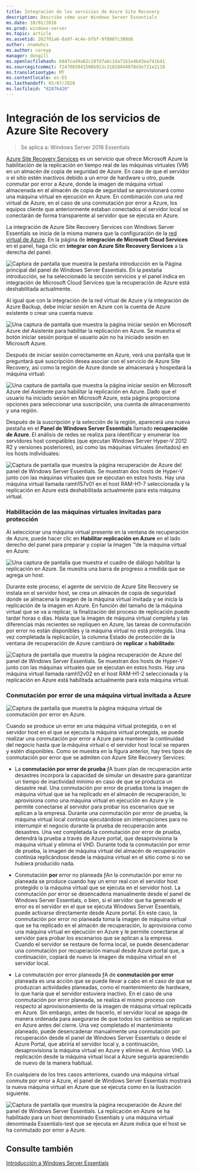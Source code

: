 ```yaml
---
title: Integración de los servicios de Azure Site Recovery
description: Describe cómo usar Windows Server Essentials
ms.date: 10/01/2016
ms.prod: windows-server
ms.topic: article
ms.assetid: 262701a6-8a97-4c4e-bfbf-9f8007c308d6
author: nnamuhcs
ms.author: coreyp
manager: dongill
ms.openlocfilehash: b947ca49a82c18fd7a6c1da71b1e4b43ea741b41
ms.sourcegitcommit: f247065941508b913c31828944978d3e721e2110
ms.translationtype: MT
ms.contentlocale: es-ES
ms.lasthandoff: 05/07/2020
ms.locfileid: "82876420"
---
```

# <a name="azure-site-recovery-services-integration"></a>Integración de los servicios de Azure Site Recovery 

>Se aplica a: Windows Server 2016 Essentials

[Azure Site Recovery Services](https://docs.microsoft.com/azure/site-recovery/) es un servicio que ofrece Microsoft Azure la habilitación de la replicación en tiempo real de las máquinas virtuales (VM) en un almacén de copia de seguridad de Azure. En caso de que el servidor o el sitio estén inactivos debido a un error de hardware u otro, puede conmutar por error a Azure, donde la imagen de máquina virtual almacenada en el almacén de copia de seguridad se aprovisionará como una máquina virtual en ejecución en Azure. En combinación con una red virtual de Azure, en el caso de una conmutación por error a Azure, los equipos cliente que anteriormente estaban conectados al servidor local se conectarán de forma transparente al servidor que se ejecuta en Azure.

La integración de Azure Site Recovery Services con Windows Server Essentials se inicia de la misma manera que la configuración de la [red virtual de Azure](azure-virtual-network-integration.md). En la página de **integración de Microsoft Cloud Services** en el panel, haga clic en **integrar con Azure Site Recovery Services** a la derecha del panel:

![Captura de pantalla que muestra la pestaña introducción en la Página principal del panel de Windows Server Essentials. En la pestaña introducción, se ha seleccionado la sección servicios y el panel indica en integración de Microsoft Cloud Services que la recuperación de Azure está deshabilitada actualmente.](media/azure-site-recovery-1.PNG)

Al igual que con la integración de la red virtual de Azure y la integración de Azure Backup, debe iniciar sesión en Azure con la cuenta de Azure existente o crear una cuenta nueva:

![Una captura de pantalla que muestra la página iniciar sesión en Microsoft Azure del Asistente para habilitar la replicación en Azure. Se muestra el botón iniciar sesión porque el usuario aún no ha iniciado sesión en Microsoft Azure.](media/azure-site-recovery-2.PNG)

Después de iniciar sesión correctamente en Azure, verá una pantalla que le preguntará qué suscripción desea asociar con el servicio de Azure Site Recovery, así como la región de Azure donde se almacenará y hospedará la máquina virtual:

![Una captura de pantalla que muestra la página iniciar sesión en Microsoft Azure del Asistente para habilitar la replicación en Azure. Dado que el usuario ha iniciado sesión en Microsoft Azure, esta página proporciona opciones para seleccionar una suscripción, una cuenta de almacenamiento y una región.](media/azure-site-recovery-3.PNG)

Después de la suscripción y la selección de la región, aparecerá una nueva pestaña en el **Panel de Windows Server Essentials** llamado **recuperación de Azure**. El análisis de redes se realiza para identificar y enumerar los servidores host compatibles (que ejecutan Windows Server Hyper-V 2012 R2 y versiones posteriores), así como las máquinas virtuales (invitados) en los hosts individuales:

![Captura de pantalla que muestra la página recuperación de Azure del panel de Windows Server Essentials. Se muestran dos hosts de Hyper-V junto con las máquinas virtuales que se ejecutan en estos hosts. Hay una máquina virtual llamada ramh157v01 en el host RAM-H1-7 seleccionada y la replicación en Azure está deshabilitada actualmente para esta máquina virtual.](media/azure-site-recovery-4.PNG)

### <a name="enabling-guest-virtual-machines-for-protection"></a>Habilitación de las máquinas virtuales invitadas para protección

Al seleccionar una máquina virtual presente en la ventana de recuperación de Azure, puede hacer clic en **Habilitar replicación en Azure** en el lado derecho del panel para preparar y copiar la imagen &trade;de la máquina virtual en Azure:

![Una captura de pantalla que muestra el cuadro de diálogo habilitar la replicación en Azure. Se muestra una barra de progreso a medida que se agrega un host.](media/azure-site-recovery-5.PNG)

Durante este proceso, el agente de servicio de Azure Site Recovery se instala en el servidor host, se crea un almacén de copia de seguridad donde se almacena la imagen de la máquina virtual invitada y se inicia la replicación de la imagen en Azure. En función del tamaño de la máquina virtual que se va a replicar, la finalización del proceso de replicación puede tardar horas o días. Hasta que la imagen de máquina virtual completa y las diferencias más recientes se repliquen en Azure, las tareas de conmutación por error no están disponibles y la máquina virtual no está protegida. Una vez completada la replicación, la columna Estado de protección de la ventana de recuperación de Azure cambiará de **replicar** a **habilitado**:

![Captura de pantalla que muestra la página recuperación de Azure del panel de Windows Server Essentials. Se muestran dos hosts de Hyper-V junto con las máquinas virtuales que se ejecutan en estos hosts. Hay una máquina virtual llamada ramh12v02 en el host RAM-H1-2 seleccionada y la replicación en Azure está habilitada actualmente para esta máquina virtual.](media/azure-site-recovery-6.PNG)

### <a name="failover-of-a-guest-vm-to-azure"></a>Conmutación por error de una máquina virtual invitada a Azure

![Captura de pantalla que muestra la página máquina virtual de conmutación por error en Azure.](media/azure-site-recovery-7.PNG)

Cuando se produce un error en una máquina virtual protegida, o en el servidor host en el que se ejecuta la máquina virtual protegida, se puede realizar una conmutación por error a Azure para mantener la continuidad del negocio hasta que la máquina virtual o el servidor host local se reparen y estén disponibles. Como se muestra en la figura anterior, hay tres tipos de conmutación por error que se admiten con Azure Site Recovery Services:

-   La **conmutación por error de prueba** ƒA buen plan de recuperación ante desastres incorpora la capacidad de simular un desastre para garantizar un tiempo de inactividad mínimo en caso de que se produzca un desastre real. Una conmutación por error de prueba toma la imagen de máquina virtual que se ha replicado en el almacén de recuperación, lo aprovisiona como una máquina virtual en ejecución en Azure y le permite conectarse al servidor para probar los escenarios que se aplican a la empresa. Durante una conmutación por error de prueba, la máquina virtual local continúa ejecutándose sin interrupciones para no interrumpir el negocio durante la prueba de recuperación ante desastres. Una vez completada la conmutación por error de prueba, detendrá la prueba a través de Azure portal, que desaprovisiona la máquina virtual y elimina el VHD. Durante toda la conmutación por error de prueba, la imagen de máquina virtual del almacén de recuperación continúa replicándose desde la máquina virtual en el sitio como si no se hubiera producido nada.

-   Conmutación **por** error no planeada ƒAn la conmutación por error no planeada se produce cuando hay un error real con el servidor host protegido o la máquina virtual que se ejecuta en el servidor host. La conmutación por error se desencadena manualmente desde el panel de Windows Server Essentials, o bien, si el servidor que ha generado el error es el servidor en el que se ejecuta Windows Server Essentials, puede activarse directamente desde Azure portal. En este caso, la conmutación por error no planeada toma la imagen de máquina virtual que se ha replicado en el almacén de recuperación, lo aprovisiona como una máquina virtual en ejecución en Azure y le permite conectarse al servidor para probar los escenarios que se aplican a la empresa. Cuando el servidor se restaure de forma local, se puede desencadenar una conmutación por recuperación manual desde Azure portal que, a continuación, copiará de nuevo la imagen de máquina virtual en el servidor local.

-   La conmutación por error planeada ƒA de **conmutación por error** planeada es una acción que se puede llevar a cabo en el caso de que se produzcan actividades planeadas, como el mantenimiento de hardware, lo que haría que el servidor estuviera inactivo. En el caso de una conmutación por error planeada, se realiza el mismo proceso con respecto al aprovisionamiento de la imagen de máquina virtual replicada en Azure. Sin embargo, antes de hacerlo, el servidor local se apaga de manera ordenada para asegurarse de que todos los cambios se replican en Azure antes del cierre. Una vez completado el mantenimiento planeado, puede desencadenar manualmente una conmutación por recuperación desde el panel de Windows Server Essentials o desde el Azure Portal, que abriría el servidor local y, a continuación, desaprovisiona la máquina virtual en Azure y elimine el. Archivo VHD. La replicación desde la máquina virtual local a Azure seguiría apareciendo de nuevo de la manera habitual.

En cualquiera de los tres casos anteriores, cuando una máquina virtual conmute por error a Azure, el panel de Windows Server Essentials mostrará la nueva máquina virtual en Azure que se ejecuta como en la ilustración siguiente.

![Captura de pantalla que muestra la página recuperación de Azure del panel de Windows Server Essentials. La replicación en Azure se ha habilitado para un host denominado Essentials y una máquina virtual denominada Essentials-test que se ejecuta en Azure indica que el host se ha conmutado por error a Azure.](media/azure-site-recovery-8.PNG)

<a name="see-also"></a>Consulte también
--------
[Introducción a Windows Server Essentials](get-started.md)
